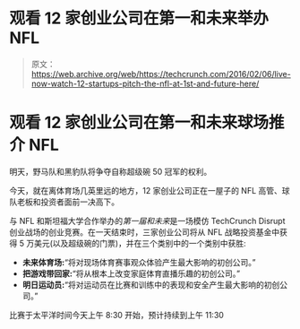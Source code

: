 # 观看 12 家创业公司在第一和未来举办 NFL 

> 原文：<https://web.archive.org/web/https://techcrunch.com/2016/02/06/live-now-watch-12-startups-pitch-the-nfl-at-1st-and-future-here/>

# 观看 12 家创业公司在第一和未来球场推介 NFL

明天，野马队和黑豹队将争夺自称超级碗 50 冠军的权利。

今天，就在离体育场几英里远的地方，12 家创业公司正在一屋子的 NFL 高管、球队老板和投资者面前一决高下。

与 NFL 和斯坦福大学合作举办的*第一届和未来*是一场模仿 TechCrunch Disrupt 创业战场的创业竞赛。在一天结束时，三家创业公司将从 NFL 战略投资基金中获得 5 万美元(以及超级碗的门票)，并在三个类别中的一个类别中获胜:

*   **未来体育场:**“将对现场体育赛事观众体验产生最大影响的初创公司。”
*   **把游戏带回家:**“将从根本上改变家庭体育直播乐趣的初创公司。”
*   **明日运动员:**“将对运动员在比赛和训练中的表现和安全产生最大影响的初创公司。”

比赛于太平洋时间今天上午 8:30 开始，预计持续到上午 11:30